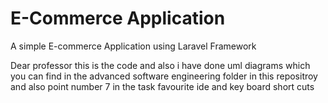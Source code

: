 # E-Commerce Application


A simple E-commerce Application using Laravel Framework

Dear professor this is the code and also i have done uml diagrams which you can find in the advanced software engineering folder in this repositroy and also point number 7 in the task favourite ide and key board short cuts
